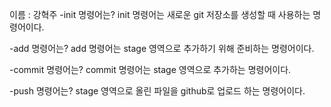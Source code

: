 이름 : 강혁주
-init 명령어는?
init 명령어는 새로운 git 저장소를 생성할 때 사용하는 명령어이다. 

-add 명령어는?
add 명령어는 stage 영역으로 추가하기 위해 준비하는 명령어이다.

-commit 명령어는?
commit 명령어는 stage 영역으로 추가하는 명령어이다.

-push 명령어는?
stage 영역으로 올린 파일을 github로 업로드 하는 명령어이다.
